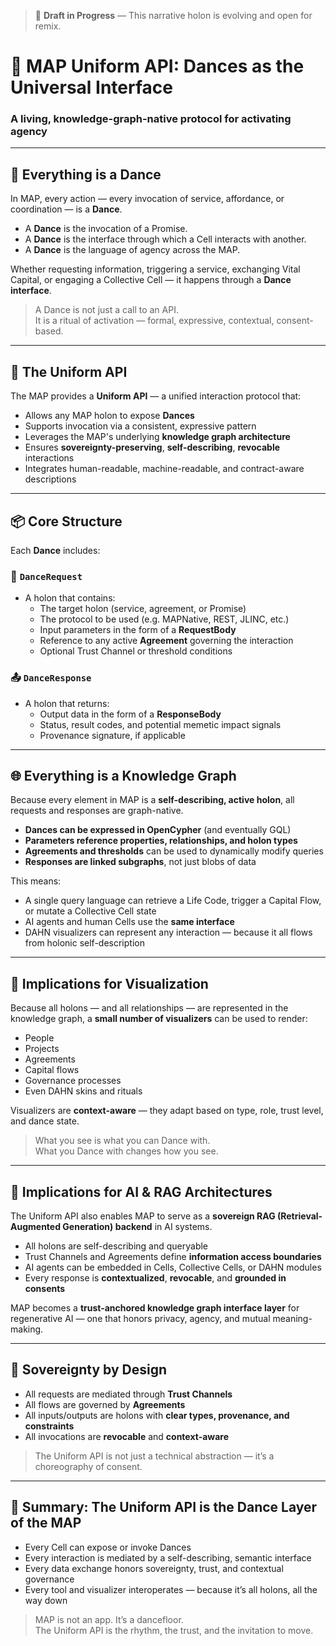 > 🚧 **Draft in Progress** — This narrative holon is evolving and open for remix.

# 🔁 MAP Uniform API: Dances as the Universal Interface
### A living, knowledge-graph-native protocol for activating agency

---

## 💃 Everything is a Dance

In MAP, every action — every invocation of service, affordance, or coordination — is a **Dance**.

- A **Dance** is the invocation of a Promise.
- A **Dance** is the interface through which a Cell interacts with another.
- A **Dance** is the language of agency across the MAP.

Whether requesting information, triggering a service, exchanging Vital Capital, or engaging a Collective Cell — it happens through a **Dance interface**.

> A Dance is not just a call to an API.  
> It is a ritual of activation — formal, expressive, contextual, consent-based.

---

## 🧬 The Uniform API

The MAP provides a **Uniform API** — a unified interaction protocol that:

- Allows any MAP holon to expose **Dances**
- Supports invocation via a consistent, expressive pattern
- Leverages the MAP's underlying **knowledge graph architecture**
- Ensures **sovereignty-preserving**, **self-describing**, **revocable** interactions
- Integrates human-readable, machine-readable, and contract-aware descriptions

---

## 📦 Core Structure

Each **Dance** includes:

### 📨 `DanceRequest`
- A holon that contains:
    - The target holon (service, agreement, or Promise)
    - The protocol to be used (e.g. MAPNative, REST, JLINC, etc.)
    - Input parameters in the form of a **RequestBody**
    - Reference to any active **Agreement** governing the interaction
    - Optional Trust Channel or threshold conditions

### 📤 `DanceResponse`
- A holon that returns:
    - Output data in the form of a **ResponseBody**
    - Status, result codes, and potential memetic impact signals
    - Provenance signature, if applicable

---

## 🌐 Everything is a Knowledge Graph

Because every element in MAP is a **self-describing, active holon**, all requests and responses are graph-native.

- **Dances can be expressed in OpenCypher** (and eventually GQL)
- **Parameters reference properties, relationships, and holon types**
- **Agreements and thresholds** can be used to dynamically modify queries
- **Responses are linked subgraphs**, not just blobs of data

This means:

- A single query language can retrieve a Life Code, trigger a Capital Flow, or mutate a Collective Cell state
- AI agents and human Cells use the **same interface**
- DAHN visualizers can represent any interaction — because it all flows from holonic self-description

---

## 🎨 Implications for Visualization

Because all holons — and all relationships — are represented in the knowledge graph, a **small number of visualizers** can be used to render:

- People
- Projects
- Agreements
- Capital flows
- Governance processes
- Even DAHN skins and rituals

Visualizers are **context-aware** — they adapt based on type, role, trust level, and dance state.

> What you see is what you can Dance with.  
> What you Dance with changes how you see.

---

## 🤖 Implications for AI & RAG Architectures

The Uniform API also enables MAP to serve as a **sovereign RAG (Retrieval-Augmented Generation) backend** in AI systems.

- All holons are self-describing and queryable
- Trust Channels and Agreements define **information access boundaries**
- AI agents can be embedded in Cells, Collective Cells, or DAHN modules
- Every response is **contextualized**, **revocable**, and **grounded in consents**

MAP becomes a **trust-anchored knowledge graph interface layer** for regenerative AI — one that honors privacy, agency, and mutual meaning-making.

---

## 🔐 Sovereignty by Design

- All requests are mediated through **Trust Channels**
- All flows are governed by **Agreements**
- All inputs/outputs are holons with **clear types, provenance, and constraints**
- All invocations are **revocable** and **context-aware**

> The Uniform API is not just a technical abstraction — it’s a choreography of consent.

---

## 🧭 Summary: The Uniform API is the Dance Layer of the MAP

- Every Cell can expose or invoke Dances
- Every interaction is mediated by a self-describing, semantic interface
- Every data exchange honors sovereignty, trust, and contextual governance
- Every tool and visualizer interoperates — because it’s all holons, all the way down

> MAP is not an app. It’s a dancefloor.  
> The Uniform API is the rhythm, the trust, and the invitation to move.
